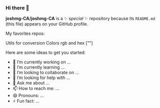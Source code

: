 ### Hi there 👋


**joshmg-CA/joshmg-CA** is a ✨ _special_ ✨ repository because its `README.md` (this file) appears on your GitHub profile.


My favorites repos:

Utils for conversion Colors rgb and hex [""]



Here are some ideas to get you started:




- 🔭 I’m currently working on ...
- 🌱 I’m currently learning ...
- 👯 I’m looking to collaborate on ...
- 🤔 I’m looking for help with ...
- 💬 Ask me about ...
- 📫 How to reach me: ...
- 😄 Pronouns: ...
- ⚡ Fun fact: ...

